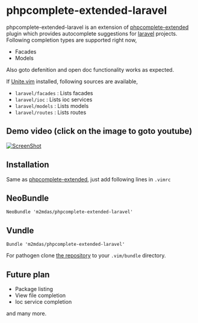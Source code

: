phpcomplete-extended-laravel
=============================

phpcomplete-extended-laravel is an extension of
[phpcomplete-extended](https://github.com/m2mdas/phpcomplete-extended) plugin
which provides autocomplete suggestions for
[laravel](https://github.com/laravel/laravel) projects. Following completion
types are supported right now,

* Facades
* Models

Also goto defenition and open doc functionality works as expected.

If [Unite.vim](https://github.com/Shougo/unite.vim) installed, following sources
are available,

* `laravel/facades` : Lists facades 
* `laravel/ioc`     : Lists ioc services
* `laravel/models`  : Lists models
* `laravel/routes`  : Lists routes

Demo video (click on the image to goto youtube)
-----------------------------------------------

[![ScreenShot](http://img.youtube.com/vi/UYMNjMH9TVE/maxresdefault.jpg)](http://www.youtube.com/watch?v=UYMNjMH9TVE)


Installation
------------
Same as [phpcomplete-extended](https://github.com/m2mdas/phpcomplete-extended),
just add following lines in `.vimrc`

## NeoBundle

    NeoBundle 'm2mdas/phpcomplete-extended-laravel'

## Vundle

    Bundle 'm2mdas/phpcomplete-extended-laravel'

For pathogen clone [the repository](https://github.com/m2mdas/phpcomplete-extended-laravel.git) to your
`.vim/bundle` directory.

## Future plan

* Package listing
* View file completion
* Ioc service completion

and many more.
